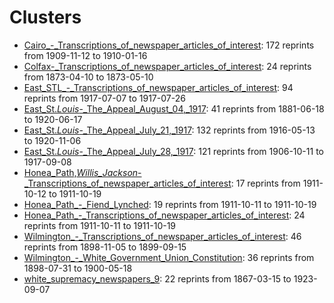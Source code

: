 # Clusters

* [Cairo_-_Transcriptions_of_newspaper_articles_of_interest](clusters/Cairo_-_Transcriptions_of_newspaper_articles_of_interest.md): 172 reprints from 1909-11-12 to 1910-01-16
* [Colfax-_Transcriptions_of_newspaper_articles_of_interest](clusters/Colfax-_Transcriptions_of_newspaper_articles_of_interest.md): 24 reprints from 1873-04-10 to 1873-05-10
* [East_STL_-_Transcriptions_of_newspaper_articles_of_interest](clusters/East_STL_-_Transcriptions_of_newspaper_articles_of_interest.md): 94 reprints from 1917-07-07 to 1917-07-26
* [East_St._Louis_-_The_Appeal_August_04,_1917](clusters/East_St._Louis_-_The_Appeal_August_04,_1917.md): 41 reprints from 1881-06-18 to 1920-06-17
* [East_St._Louis_-_The_Appeal_July_21,_1917](clusters/East_St._Louis_-_The_Appeal_July_21,_1917.md): 132 reprints from 1916-05-13 to 1920-11-06
* [East_St._Louis_-_The_Appeal_July_28,_1917](clusters/East_St._Louis_-_The_Appeal_July_28,_1917.md): 121 reprints from 1906-10-11 to 1917-09-08
* [Honea_Path,_Willis_Jackson_-_Transcriptions_of_newspaper_articles_of_interest](clusters/Honea_Path,_Willis_Jackson_-_Transcriptions_of_newspaper_articles_of_interest.md): 17 reprints from 1911-10-12 to 1911-10-19
* [Honea_Path_-_Fiend_Lynched](clusters/Honea_Path_-_Fiend_Lynched.md): 19 reprints from 1911-10-11 to 1911-10-19
* [Honea_Path_-_Transcriptions_of_newspaper_articles_of_interest](clusters/Honea_Path_-_Transcriptions_of_newspaper_articles_of_interest.md): 24 reprints from 1911-10-11 to 1911-10-19
* [Wilmington_-_Transcriptions_of_newspaper_articles_of_interest](clusters/Wilmington_-_Transcriptions_of_newspaper_articles_of_interest.md): 46 reprints from 1898-11-05 to 1899-09-15
* [Wilmington_-_White_Government_Union_Constitution](clusters/Wilmington_-_White_Government_Union_Constitution.md): 36 reprints from 1898-07-31 to 1900-05-18
* [white_supremacy_newspapers_9](clusters/white_supremacy_newspapers_9.md): 22 reprints from 1867-03-15 to 1923-09-07
